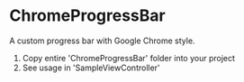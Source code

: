 ChromeProgressBar
=================

A custom progress bar with Google Chrome style. 

1) Copy entire 'ChromeProgressBar' folder into your project
2) See usage in 'SampleViewController'